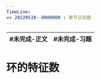 ```yaml
---
TimeLine: 
=> 20220510--0000000 : 章节已创建
---
```

| #未完成-正文 | #未完成-习题 |
| ------------ | ------------ |

# 环的特征数

